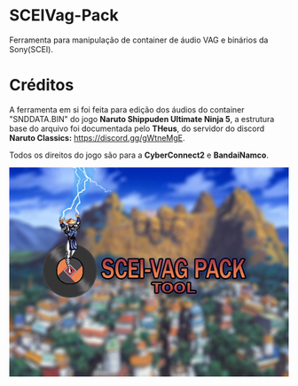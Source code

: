# SCEIVag-Pack
Ferramenta para manipulação de container de áudio VAG e binários da Sony(SCEI).

# Créditos
A ferramenta em si foi feita para edição dos áudios do container "SNDDATA.BIN" do jogo **Naruto Shippuden Ultimate Ninja 5**, 
a estrutura base do arquivo foi documentada pelo **THeus**, do servidor do discord **Naruto Classics:** https://discord.gg/gWtneMgE.

Todos os direitos do jogo são para a **CyberConnect2** e **BandaiNamco**.

![Capa](SCEIVag%20Pack/Resources/scei_vag_toolnewart.jpg)
